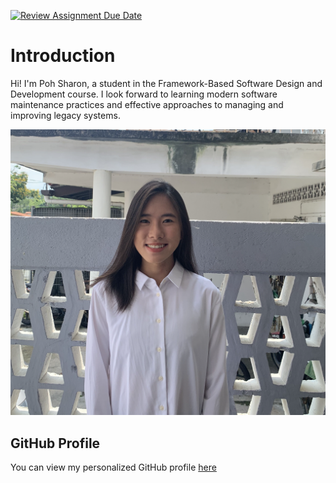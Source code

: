 [![Review Assignment Due Date](https://classroom.github.com/assets/deadline-readme-button-22041afd0340ce965d47ae6ef1cefeee28c7c493a6346c4f15d667ab976d596c.svg)](https://classroom.github.com/a/LQr4ft17)
# Introduction
Hi! I'm Poh Sharon, a student in the Framework-Based Software Design and Development course. 
I look forward to learning modern software maintenance practices and effective approaches to managing and improving legacy systems.

![My Image](profile.png)

## GitHub Profile
You can view my personalized GitHub profile [here](https://github.com/pohsharon)

